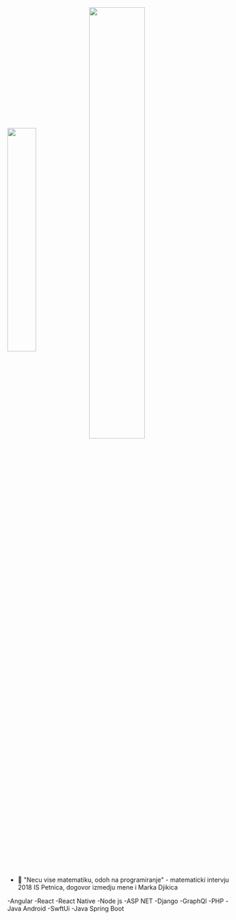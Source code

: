 <div>
  <span>
    <img width="36%" align="center" src="https://github-readme-stats.vercel.app/api/top-langs/?username=NailaZukanovic&langs_count=8&layout=compact&hide=html,css,jupyter notebook&hide_border=true&count_private=true&theme=cobalt&role=OWNER,ORGANIZATION_MEMBER,COLLABORATOR" />
  </span>
  <span>
    <img align="center" width="50%" src="https://github-readme-stats.vercel.app/api?username=NailaZukanovic&include_all_commits=true&show_icons=true&hide_border=true&count_private=true&theme=cobalt&role=OWNER,ORGANIZATION_MEMBER,COLLABORATOR" />
  </span>
</div>
  
<!--
**NailaZukanovic/NailaZukanovic** is a ✨ _special_ ✨ repository because its `README.md` (this file) appears on your GitHub profile.

Here are some ideas to get you started:
-->
- 🔭 "Necu vise matematiku, odoh na programiranje" - matematicki intervju 2018 IS Petnica, dogovor izmedju mene i Marka Djikica

-Angular
-React
-React Native
-Node js 
-ASP NET
-Django
-GraphQl
-PHP
-Java Android
-SwftUi
-Java Spring Boot 
